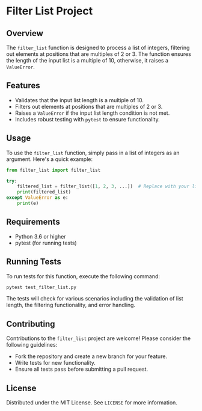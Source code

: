 # Filter List Project

## Overview
The `filter_list` function is designed to process a list of integers, filtering out elements at positions that are multiples of 2 or 3. The function ensures the length of the input list is a multiple of 10, otherwise, it raises a `ValueError`.

## Features
- Validates that the input list length is a multiple of 10.
- Filters out elements at positions that are multiples of 2 or 3.
- Raises a `ValueError` if the input list length condition is not met.
- Includes robust testing with `pytest` to ensure functionality.

## Usage
To use the `filter_list` function, simply pass in a list of integers as an argument. Here's a quick example:

```python
from filter_list import filter_list

try:
    filtered_list = filter_list([1, 2, 3, ...])  # Replace with your list
    print(filtered_list)
except ValueError as e:
    print(e)
```

## Requirements
- Python 3.6 or higher
- pytest (for running tests)

## Running Tests
To run tests for this function, execute the following command:

```bash
pytest test_filter_list.py
```

The tests will check for various scenarios including the validation of list length, the filtering functionality, and error handling.

## Contributing
Contributions to the `filter_list` project are welcome! Please consider the following guidelines:
- Fork the repository and create a new branch for your feature.
- Write tests for new functionality.
- Ensure all tests pass before submitting a pull request.

## License
Distributed under the MIT License. See `LICENSE` for more information.
